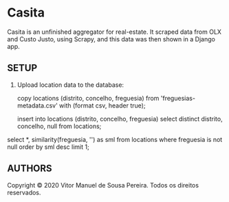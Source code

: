 # Casita

Casita is an unfinished aggregator for real-estate. It scraped data from OLX and Custo Justo, using Scrapy, and this data was then shown in a Django app.

SETUP
-----

1. Upload location data to the database:

    copy locations (distrito, concelho, freguesia)
    from 'freguesias-metadata.csv'
    with (format csv, header true);

    insert into locations (distrito, concelho, freguesia)
    select distinct distrito, concelho, null from locations;

select *, similarity(freguesia, '<FREGUESIA>') as sml
from locations
where freguesia is not null
order by sml desc
limit 1;

AUTHORS
-------

Copyright © 2020 Vitor Manuel de Sousa Pereira. Todos os direitos reservados.
